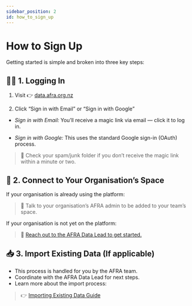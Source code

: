 ```yaml
---
sidebar_position: 2
id: how_to_sign_up
---
```


# How to Sign Up

Getting started is simple and broken into three key steps:


## 🧑‍💻 1. Logging In

1. Visit 👉 [data.afra.org.nz](https://data.afra.org.nz)

2. Click “Sign in with Email” or “Sign in with Google”


- *Sign in with Email:*
You’ll receive a magic link via email — click it to log in.


- *Sign in with Google:*
This uses the standard Google sign-in (OAuth) process.


> 📧 Check your spam/junk folder if you don’t receive the magic link within a minute or two.



## 🏢 2. Connect to Your Organisation’s Space

If your organisation is already using the platform:

> 🔗 Talk to your organisation’s AFRA admin to be added to your team’s space.


If your organisation is not yet on the platform:

> 📩 [Reach out to the AFRA Data Lead to get started.](mailto:quinn@afra.org.nz)


## 📥 3. Import Existing Data (If applicable)

* This process is handled for you by the AFRA team.
* Coordinate with the AFRA Data Lead for next steps.
* Learn more about the import process:
> 👉 [Importing Existing Data Guide](/data-platform/intro/submitting_your_data)

